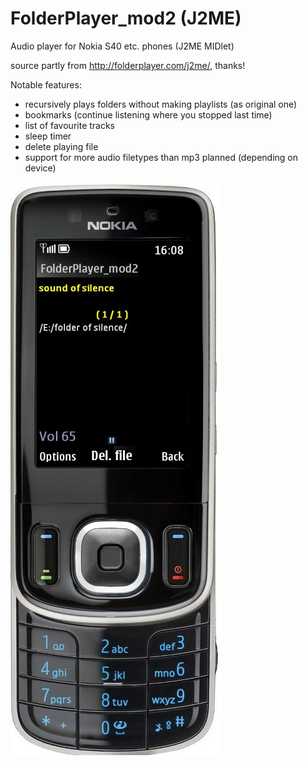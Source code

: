 # FolderPlayer_mod2 (J2ME)
Audio player for Nokia S40 etc. phones (J2ME MIDlet)

source partly from http://folderplayer.com/j2me/, thanks!

Notable features: 
- recursively plays folders without making playlists (as original one) 
- bookmarks (continue listening where you stopped last time)
- list of favourite tracks
- sleep timer
- delete playing file
- support for more audio filetypes than mp3 planned (depending on device)

<img src="https://github.com/nofishonfriday/FolderPlayer_mod/blob/master/FP_mod2.jpg" alt="hi" class="inline"/>
